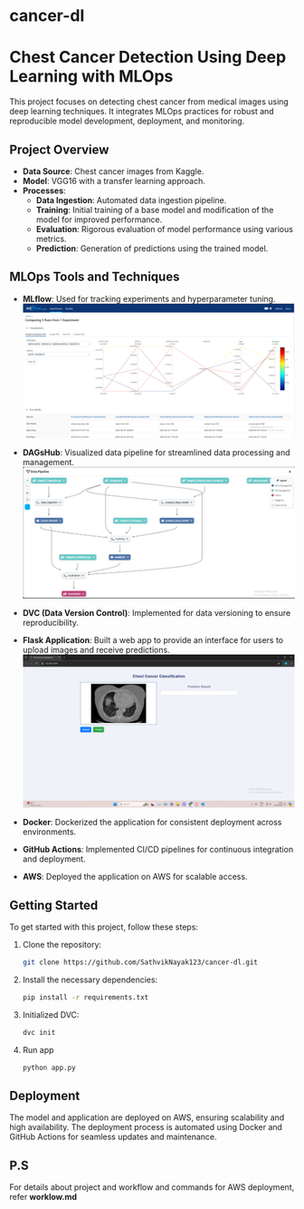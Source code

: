 # cancer-dl

# Chest Cancer Detection Using Deep Learning with MLOps

This project focuses on detecting chest cancer from medical images using deep learning techniques. It integrates MLOps practices for robust and reproducible model development, deployment, and monitoring.

## Project Overview

- **Data Source**: Chest cancer images from Kaggle.
- **Model**: VGG16 with a transfer learning approach.
- **Processes**:
  - **Data Ingestion**: Automated data ingestion pipeline.
  - **Training**: Initial training of a base model and modification of the model for improved performance.
  - **Evaluation**: Rigorous evaluation of model performance using various metrics.
  - **Prediction**: Generation of predictions using the trained model.

## MLOps Tools and Techniques

- **MLflow**: Used for tracking experiments and hyperparameter tuning.
  ![Hyperparameter Tuning with MLflow](static/mlflow.png)

- **DAGsHub**: Visualized data pipeline for streamlined data processing and management.
  ![Data Pipeline Display with DAGsHub](static/dagshub.png)

- **DVC (Data Version Control)**: Implemented for data versioning to ensure reproducibility.

- **Flask Application**: Built a web app to provide an interface for users to upload images and receive predictions.
  ![Flask App Interface](static/flask_app.png)

- **Docker**: Dockerized the application for consistent deployment across environments.

- **GitHub Actions**: Implemented CI/CD pipelines for continuous integration and deployment.

- **AWS**: Deployed the application on AWS for scalable access.

## Getting Started

To get started with this project, follow these steps:

1. Clone the repository:  
   ```bash
   git clone https://github.com/SathvikNayak123/cancer-dl.git
   ```
2. Install the necessary dependencies:
    ```bash
    pip install -r requirements.txt
    ```
3. Initialized DVC:
    ```bash
    dvc init
    ```
4. Run app
    ```bash
    python app.py
    ```

## Deployment

The model and application are deployed on AWS, ensuring scalability and high availability. 
The deployment process is automated using Docker and GitHub Actions for seamless updates and maintenance.

## P.S
For details about project and workflow and commands for AWS deployment, refer **worklow.md**
